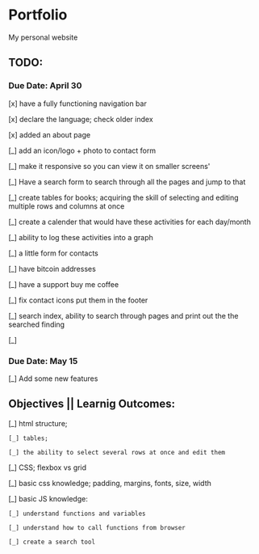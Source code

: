 # Portfolio
My personal website


## TODO:


### Due Date: April 30 

[x] have a fully functioning navigation bar

[x] declare the language; check older index

[x] added an about page

[_] add an icon/logo + photo to contact form

[_] make it responsive so you can view it on smaller screens'

[_] Have a search form to search through all the pages and jump to that

[_] create tables for books; acquiring the skill of selecting and editing 
    multiple rows and columns at once

[_] create a calender that would have these activities for each day/month

[_] ability to log these activities into a graph

[_] a little form for contacts

[_] have bitcoin addresses 

[_] have a support buy me coffee

[_] fix contact icons put them in the footer

[_] search index, ability to search through pages and print out the the searched finding

[_] 

### Due Date: May 15

[_] Add some new features

## Objectives || Learnig Outcomes:

[_] html structure;

    [_] tables; 

    [_] the ability to select several rows at once and edit them



[_] CSS; flexbox vs grid

[_] basic css knowledge; padding, margins, fonts, size, width

[_] basic JS knowledge:

    [_] understand functions and variables

    [_] understand how to call functions from browser

    [_] create a search tool

